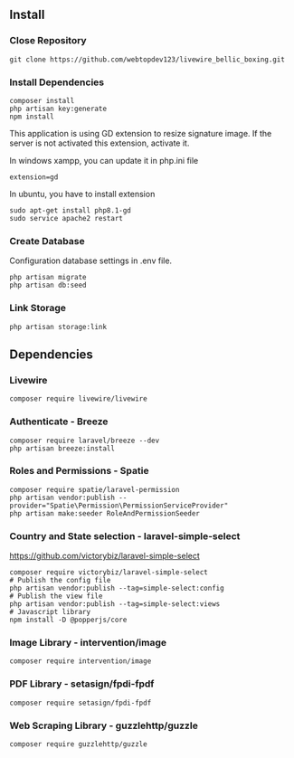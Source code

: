 ## Install

### Close Repository

```
git clone https://github.com/webtopdev123/livewire_bellic_boxing.git
```

### Install Dependencies

```
composer install
php artisan key:generate
npm install
```

This application is using GD extension to resize signature image.
If the server is not activated this extension, activate it.

In windows xampp, you can update it in php.ini file

```
extension=gd
```

In ubuntu, you have to install extension

```
sudo apt-get install php8.1-gd
sudo service apache2 restart
```

### Create Database

Configuration database settings in .env file.

```
php artisan migrate
php artisan db:seed
```

### Link Storage

```
php artisan storage:link
```

## Dependencies

### Livewire

```
composer require livewire/livewire
```

### Authenticate - Breeze

```
composer require laravel/breeze --dev
php artisan breeze:install
```

### Roles and Permissions - Spatie

```
composer require spatie/laravel-permission
php artisan vendor:publish --provider="Spatie\Permission\PermissionServiceProvider"
php artisan make:seeder RoleAndPermissionSeeder
```

### Country and State selection - laravel-simple-select

https://github.com/victorybiz/laravel-simple-select

```
composer require victorybiz/laravel-simple-select
# Publish the config file
php artisan vendor:publish --tag=simple-select:config
# Publish the view file
php artisan vendor:publish --tag=simple-select:views
# Javascript library
npm install -D @popperjs/core
```

### Image Library - intervention/image

```
composer require intervention/image
```

### PDF Library - setasign/fpdi-fpdf

```
composer require setasign/fpdi-fpdf
```

### Web Scraping Library - guzzlehttp/guzzle

```
composer require guzzlehttp/guzzle
```
